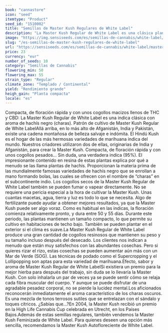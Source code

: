 ```yaml
---
book: "cannastore"
icon: "seed"
itemtype: "Product"
seed_id: "1510002"
title: "Semillas de Master Kush Regulares de White Label"
description: "La Master Kush Regular de White Label es una clásica planta de hachís indica. La abundancia de tricomas no miente: esta variedad está repleta de THC y CBD."
image: "https://img.sensiseeds.com/es/semillas-de-cannabis/white-label/master-kush-image.png"
slug: "/es-semillas-de-master-kush-regulares-de-white-label"
url: "https://sensiseeds.com/es/semillas-de-cannabis/white-label/master-kush?a_aid=cannastore"
price: 23
currency: "eur"
number_of_seeds: 10
category: "Semillas de Cannabis"
flowering_min: 50
flowering_max: 55
strain_type: "Regular"
climate_zone: "Templado / Continental"
yield: "Rendimiento grande"
heigh_gain: "Planta compacta"
locale: "es"
---
```

Compacta, de floración rápida y con unos cogollos macizos llenos de THC y CBD: La Master Kush Regular de White Label es una indica clásica con aroma de hachís negro (charas). Patrón de cultivo de Master Kush Regular de White LabelAllá arriba, en lo más alto de Afganistán, India y Pakistán, existe una cadena montañosa de belleza salvaje e indómita. El Hindú Kush es el hogar de las más hermosas variedades de marihuana indica del mundo. Nuestros criadores utilizaron dos de ellas, originarias de India y Afganistán, para crear la Master Kush. Compacta, de floración rápida y con unos cogollos pesados… Sin duda, una verdadera indica (95%). El impresionante contenido en resina de estas plantas explica por qué a menudo se las llama plantas de hachís. Proporcionan la materia prima de las mundialmente famosas variedades de hachís negro que se enrollan a mano formando bolas, las cuales se ofrecen con el nombre de “charas” en el subcontinente indio. Los cogollos secos de la Master Kush Regular de White Label también se pueden fumar o vapear directamente. No se requiere una pericia especial a la hora de cultivar la Master Kush. Unas cuantas macetas, agua, tierra y luz es todo lo que se necesita. Algo de fertilizante puede ayudar a obtener mejores resultados, ya que la Master Kush puede ser algo voraz. Como es habitual en las indicas, la floración comienza relativamente pronto, y dura entre 50 y 55 días. Durante este periodo, las plantas mantienen un tamaño compacto, lo que permite su cultivo en habitaciones de techo bajo. También se pueden plantar en el exterior si el clima es suave.La Master Kush Regular de White Label produce una gran cantidad de cogollos resinosos que mantienen su peso y su tamaño incluso después del desecado. Los clientes nos indican a menudo que están muy satisfechos con las abundantes cosechas. Pero si quieres rizar el rizo, estas cosechas se pueden aumentar aún más con un Mar de Verde (SOG). Las técnicas de podado como el Supercropping y el Lollipopping son aptas para esta variedad de marihuana.Efecto, sabor y aroma de Master Kush Regular de White LabelSi existiera un premio para la mejor hierba para después del trabajo, sin duda se lo llevaría la Master Kush. Con solo inhalarla un par de veces ya se puede sentir cómo se relaja cada fibra muscular del cuerpo. Y aunque se puede disfrutar de una agradable pesadez corporal, no se pierde la lucidez mental.Los aficionados reconocerán inmediatamente el aroma característico de los charas oscuros. Es una mezcla de tonos terrosos sutiles que se entrelazan con el sándalo y toques cítricos. ¿Sabías que…?En 2004, la Master Kush recibió un premio en la High Life Cannabis Cup celebrada en Utrecht, en los Países Bajos.Además de estas semillas regulares, también vendemos la Master Kush Feminizada de White Label. Para quienes deseen una opción más sencilla, recomendamos la Master Kush Autofloreciente de White Label.
